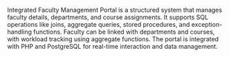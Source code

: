 Integrated Faculty Management Portal is a structured system that manages faculty details, departments, and course assignments. It supports SQL operations like joins, aggregate queries, stored procedures, and exception-handling functions. Faculty can be linked with departments and courses, with workload tracking using aggregate functions. The portal is integrated with PHP and PostgreSQL for real-time interaction and data management.

